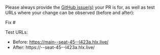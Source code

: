 Please always provide the [GitHub issue(s)](../issues) your PR is for, as well as test URLs where your change can be observed (before and after):

Fix #<gh-issue-id>

Test URLs:
- Before: https://main--seat-45--l423a.hlx.live/
- After: https://<branch>--seat-45--l423a.hlx.live/

